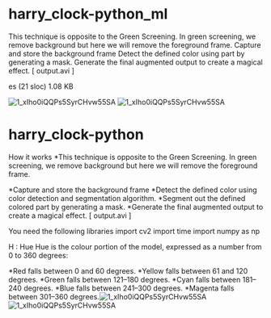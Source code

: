 # harry_clock-python_ml
This technique is opposite to the Green Screening. In green screening, we remove background but here we will remove the foreground frame.  Capture and store the background frame Detect the defined color using  part by generating a mask. Generate the final augmented output to create a magical effect. [ output.avi ]


es (21 sloc)  1.08 KB
 

![1_xIho0iQQPs5SyrCHvw55SA](https://user-images.githubusercontent.com/132823058/236677602-a0d45cdc-7760-4011-b450-8ff51f5ce4d4.gif)
![1_xIho0iQQPs5SyrCHvw55SA](https://user-images.githubusercontent.com/132823058/236677587-0877ff9a-1f8e-4068-9e07-f1d496d8ca34.gif)
# harry_clock-python

How it works
*This technique is opposite to the Green Screening. In green screening, we remove background but here we will remove the foreground frame.

*Capture and store the background frame
*Detect the defined color using color detection and segmentation algorithm.
*Segment out the defined colored part by generating a mask.
*Generate the final augmented output to create a magical effect. [ output.avi ]



You need the following libraries
import cv2
import time
import numpy as np




H : Hue
Hue is the colour portion of the model, expressed as a number from 0 to 360 degrees:

*Red falls between 0 and 60 degrees.
*Yellow falls between 61 and 120 degrees.
*Green falls between 121–180 degrees.
*Cyan falls between 181–240 degrees.
*Blue falls between 241–300 degrees.
*Magenta falls between 301–360 degrees.![1_xIho0iQQPs5SyrCHvw55SA](https://user-images.githubusercontent.com/132823058/236741643-77ae8513-c934-4cc0-94d7-3215d39efe9c.gif)
![1_xIho0iQQPs5SyrCHvw55SA](https://user-images.githubusercontent.com/132823058/236741657-99c9f1f9-7b82-472a-bb15-5c1c485ba229.gif)
